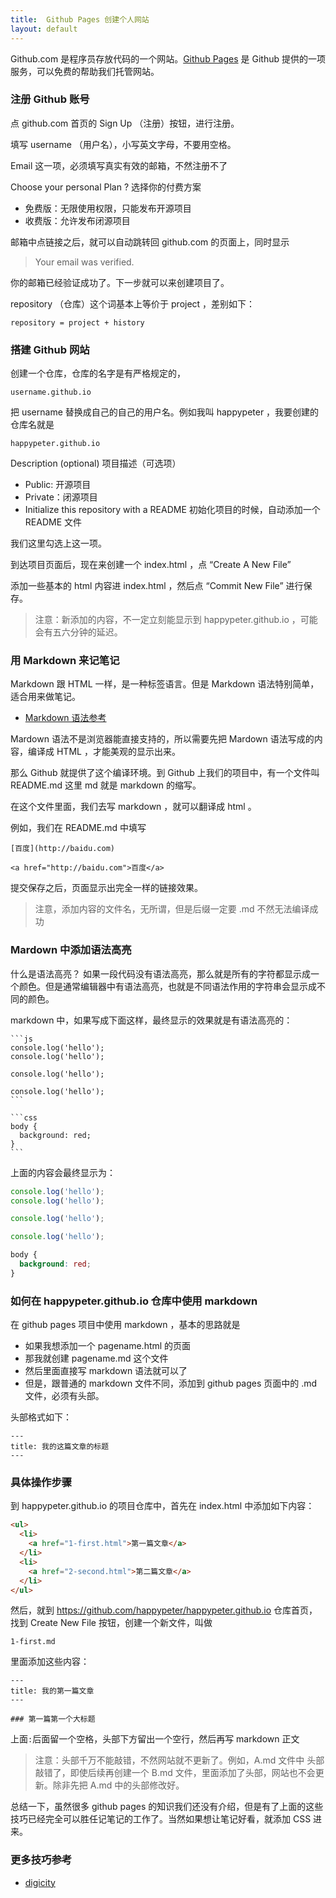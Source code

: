 ```yaml
---
title:  Github Pages 创建个人网站
layout: default
---
```


Github.com 是程序员存放代码的一个网站。[Github Pages](https://pages.github.com/) 是 Github 提供的一项服务，可以免费的帮助我们托管网站。

### 注册 Github 账号

点 github.com 首页的 Sign Up （注册）按钮，进行注册。

填写 username （用户名），小写英文字母，不要用空格。

Email 这一项，必须填写真实有效的邮箱，不然注册不了

Choose your personal Plan ?  选择你的付费方案

- 免费版：无限使用权限，只能发布开源项目
- 收费版：允许发布闭源项目


邮箱中点链接之后，就可以自动跳转回 github.com 的页面上，同时显示

>Your email was verified.

你的邮箱已经验证成功了。下一步就可以来创建项目了。

repository （仓库）这个词基本上等价于 project ，差别如下：

```
repository = project + history
```


### 搭建 Github 网站


创建一个仓库，仓库的名字是有严格规定的，

```
username.github.io
```

把 username 替换成自己的自己的用户名。例如我叫 happypeter ，我要创建的仓库名就是

```
happypeter.github.io
```

Description (optional) 项目描述（可选项）

- Public: 开源项目
- Private：闭源项目
- Initialize this repository with a README
  初始化项目的时候，自动添加一个 README 文件

我们这里勾选上这一项。

到达项目页面后，现在来创建一个 index.html ，点 “Create A New File”

添加一些基本的 html 内容进 index.html ，然后点 “Commit New File” 进行保存。

>注意：新添加的内容，不一定立刻能显示到 happypeter.github.io ，可能会有五六分钟的延迟。


### 用 Markdown 来记笔记

Markdown 跟 HTML 一样，是一种标签语言。但是 Markdown 语法特别简单，适合用来做笔记。


- [Markdown 语法参考](https://coding.net/help/doc/project/markdown.html)

Mardown 语法不是浏览器能直接支持的，所以需要先把 Mardown 语法写成的内容，编译成
HTML ，才能美观的显示出来。

那么 Github 就提供了这个编译环境。到 Github 上我们的项目中，有一个文件叫 README.md  这里 md 就是 markdown 的缩写。

在这个文件里面，我们去写 markdown ，就可以翻译成 html 。

例如，我们在 README.md 中填写

```
[百度](http://baidu.com)

<a href="http://baidu.com">百度</a>
```

提交保存之后，页面显示出完全一样的链接效果。

> 注意，添加内容的文件名，无所谓，但是后缀一定要 .md 不然无法编译成功


### Mardown 中添加语法高亮


什么是语法高亮？ 如果一段代码没有语法高亮，那么就是所有的字符都显示成一个颜色。但是通常编辑器中有语法高亮，也就是不同语法作用的字符串会显示成不同的颜色。

markdown 中，如果写成下面这样，最终显示的效果就是有语法高亮的：

    ```js
    console.log('hello');
    console.log('hello');

    console.log('hello');

    console.log('hello');
    ```

    ```css
    body {
      background: red;
    }
    ```

上面的内容会最终显示为：


```js
console.log('hello');
console.log('hello');

console.log('hello');

console.log('hello');
```

```css
body {
  background: red;
}
```

### 如何在 happypeter.github.io 仓库中使用 markdown

在 github pages 项目中使用 markdown ，基本的思路就是

- 如果我想添加一个 pagename.html 的页面
- 那我就创建 pagename.md 这个文件
- 然后里面直接写 markdown 语法就可以了
- 但是，跟普通的 markdown 文件不同，添加到 github pages 页面中的 .md 文件，必须有头部。

头部格式如下：

```
---
title: 我的这篇文章的标题
---
```


### 具体操作步骤

到 happypeter.github.io 的项目仓库中，首先在 index.html 中添加如下内容：

```html
<ul>
  <li>
    <a href="1-first.html">第一篇文章</a>
  </li>
  <li>
    <a href="2-second.html">第二篇文章</a>
  </li>
</ul>
```

然后，就到 https://github.com/happypeter/happypeter.github.io 仓库首页，找到 Create New File 按钮，创建一个新文件，叫做

```
1-first.md
```

里面添加这些内容：

```
---
title: 我的第一篇文章
---

### 第一篇第一个大标题
```

上面`:`后面留一个空格，头部下方留出一个空行，然后再写 markdown 正文

>注意：头部千万不能敲错，不然网站就不更新了。例如，A.md 文件中
头部敲错了，即使后续再创建一个 B.md 文件，里面添加了头部，网站也不会更新。除非先把 A.md 中的头部修改好。

总结一下，虽然很多 github pages 的知识我们还没有介绍，但是有了上面的这些技巧已经完全可以胜任记笔记的工作了。当然如果想让笔记好看，就添加 CSS 进来。










### 更多技巧参考

- [digicity](https://github.com/happypeter/digicity)
